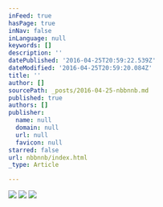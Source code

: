 ```yaml
---
inFeed: true
hasPage: true
inNav: false
inLanguage: null
keywords: []
description: ''
datePublished: '2016-04-25T20:59:22.539Z'
dateModified: '2016-04-25T20:59:20.084Z'
title: ''
author: []
sourcePath: _posts/2016-04-25-nbbnnb.md
published: true
authors: []
publisher:
  name: null
  domain: null
  url: null
  favicon: null
starred: false
url: nbbnnb/index.html
_type: Article

---
```

![](https://the-grid-user-content.s3-us-west-2.amazonaws.com/931e1050-ff3c-40c9-adc1-f7205a0974e2.jpg)
![](https://s3-us-west-2.amazonaws.com/the-grid-img/p/b5458ef80e5a211e7252491b1288a3a236138a2d.jpg)
![](https://the-grid-user-content.s3-us-west-2.amazonaws.com/c7f55eda-f4c1-41d0-b595-de912a43cacd.jpg)